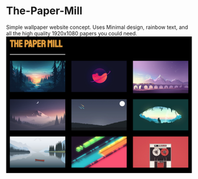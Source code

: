 # The-Paper-Mill
Simple wallpaper website concept. Uses Minimal design, rainbow text, and all the high quality 1920x1080 papers you could need.
![PaperMill](thepapermill.png)
